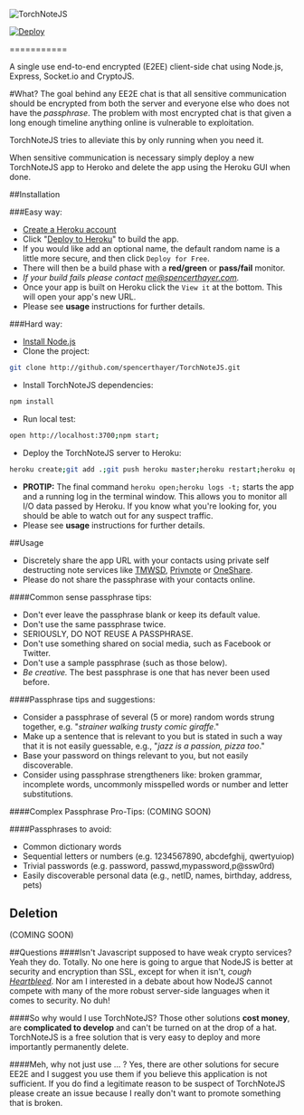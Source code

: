 ![TorchNoteJS](https://raw.githubusercontent.com/spencerthayer/TorchNoteJS/master/public/img/torchchat-logo.png?raw=true "TorchNoteJS")

[![Deploy](https://www.herokucdn.com/deploy/button.png)](https://heroku.com/deploy?template=https://github.com/spencerthayer/TorchNoteJS)

=========== 

A single use end-to-end encrypted (E2EE) client-side chat using Node.js, Express, Socket.io and CryptoJS. 

#What?
The goal behind any EE2E chat is that all sensitive communication should be encrypted from both the server and everyone else who does not have the *passphrase*. The problem with most encrypted chat is that given a long enough timeline anything online is vulnerable to exploitation.

TorchNoteJS tries to alleviate this by only running when you need it.

When sensitive communication is necessary simply deploy a new TorchNoteJS app to Heroko and delete the app using the Heroku GUI when done.


##Installation 

###Easy way:
- [Create a Heroku account](https://id.heroku.com/signup)
- Click "[Deploy to Heroku](https://heroku.com/deploy?template=https://github.com/spencerthayer/TorchNoteJS)" to build the app.
- If you would like add an optional name, the default random name is a little more secure, and then click `Deploy for Free`.
- There will then be a build phase with a **red/green** or **pass/fail** monitor.
 - *If your build fails please contact [me@spencerthayer.com](mailto:me@spencerthayer.com).*
- Once your app is built on Heroku click the `View it` at the bottom. This will open your app's new URL.
- Please see **usage** instructions for further details.

###Hard way:
- [Install Node.js](http://howtonode.org/how-to-install-nodejs)
- Clone the project:
```sh
git clone http://github.com/spencerthayer/TorchNoteJS.git
```
- Install TorchNoteJS dependencies:
```sh
npm install
```
- Run local test:
```sh
open http://localhost:3700;npm start;
```
- Deploy the TorchNoteJS server to Heroku:
```sh
heroku create;git add .;git push heroku master;heroku restart;heroku open;heroku logs -t;
```
- **PROTIP:** The final command `heroku open;heroku logs -t;` starts the app and a running log in the terminal window. This allows you to monitor all I/O data passed by Heroku. If you know what you're looking for, you should be able to watch out for any suspect traffic.
- Please see **usage** instructions for further details.

##Usage
- Discretely share the app URL with your contacts using private self destructing note services like [TMWSD](https://xn--uih.ws/), [Privnote](https://privnote.com/) or [OneShare](https://oneshar.es/create).
- Please do not share the passphrase with your contacts online.

####Common sense passphrase tips:
- Don't ever leave the passphrase blank or keep its default value.
- Don't use the same passphrase twice.
- SERIOUSLY, DO NOT REUSE A PASSPHRASE.
- Don't use something shared on social media, such as Facebook or Twitter.
- Don't use a sample passphrase (such as those below).
- *Be creative.* The best passphrase is one that has never been used before.

####Passphrase tips and suggestions:
- Consider a passphrase of several (5 or more) random words strung together, e.g. "*strainer walking trusty comic giraffe*."
- Make up a sentence that is relevant to you but is stated in such a way that it is not easily guessable, e.g., "*jazz is a passion, pizza too*."
- Base your password on things relevant to you, but not easily discoverable.
- Consider using passphrase strengtheners like: broken grammar, incomplete words, uncommonly misspelled words or number and letter substitutions.

####Complex Passphrase Pro-Tips:
(COMING SOON)

####Passphrases to avoid:
- Common dictionary words
- Sequential letters or numbers (e.g. 1234567890, abcdefghij, qwertyuiop)
- Trivial passwords (e.g. password, passwd,mypassword,p@ssw0rd)
- Easily discoverable personal data (e.g., netID, names, birthday, address, pets)

## Deletion
(COMING SOON)

##Questions
####Isn't Javascript supposed to have weak crypto services?
Yeah they do. Totally. No one here is going to argue that NodeJS is better at security and encryption than SSL, except for when it isn't, *cough [Heartbleed](http://heartbleed.com/)*. Nor am I interested in a debate about how NodeJS cannot compete with many of the more robust server-side languages when it comes to security. No duh!

####So why would I use TorchNoteJS?
Those other solutions **cost money**, are **complicated to develop** and can't be turned on at the drop of a hat. TorchNoteJS is a free solution that is very easy to deploy and more importantly permanently delete.

####Meh, why not just use ... ?
Yes, there are other solutions for secure EE2E and I suggest you use them if you believe this application is not sufficient. If you do find a legitimate reason to be suspect of TorchNoteJS please create an issue because I really don't want to promote something that is broken.